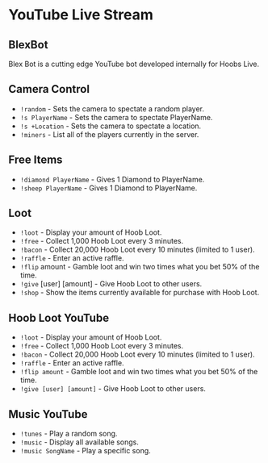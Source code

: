 # YouTube Live Stream

## BlexBot
Blex Bot is a cutting edge YouTube bot developed internally for Hoobs Live.

## Camera Control 
* `!random` - Sets the camera to spectate a random player.
* `!s PlayerName` - Sets the camera to spectate PlayerName.
* `!s +Location` - Sets the camera to spectate a location.
* `!miners` - List all of the players currently in the server.

## Free Items
* `!diamond PlayerName` - Gives 1 Diamond to PlayerName.
* `!sheep PlayerName` - Gives 1 Diamond to PlayerName.

## Loot
* `!loot` - Display your amount of Hoob Loot.
* `!free` - Collect 1,000 Hoob Loot every 3 minutes.
* `!bacon` - Collect 20,000 Hoob Loot every 10 minutes (limited to 1 user).
* `!raffle` - Enter an active raffle.
* `!flip` amount - Gamble loot and win two times what you bet 50% of the time.
* `!give` \[user\] \[amount\] - Give Hoob Loot to other users.
* `!shop` - Show the items currently available for purchase with Hoob Loot.

## Hoob Loot YouTube
* `!loot` - Display your amount of Hoob Loot.
* `!free` - Collect 1,000 Hoob Loot every 3 minutes.
* `!bacon` - Collect 20,000 Hoob Loot every 10 minutes (limited to 1 user).
* `!raffle` - Enter an active raffle.
* `!flip amount` - Gamble loot and win two times what you bet 50% of the time.
* `!give [user] [amount]` - Give Hoob Loot to other users.

## Music YouTube
* `!tunes` - Play a random song.
* `!music` - Display all available songs.
* `!music SongName` - Play a specific song.